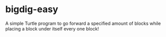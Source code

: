 # bigdig-easy
A simple Turtle program to go forward a specified amount of blocks while placing a block under itself every one block!
